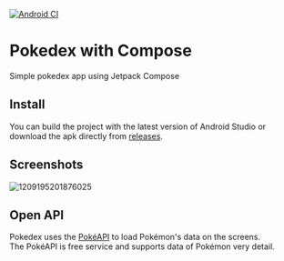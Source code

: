 [![Android CI](https://github.com/lkw1120/compose-pokedex/actions/workflows/android.yml/badge.svg)](https://github.com/lkw1120/compose-pokedex/actions/workflows/android.yml)

# Pokedex with Compose

Simple pokedex app using Jetpack Compose

## Install

You can build the project with the latest version of Android Studio or download the apk directly from [releases](https://github.com/lkw1120/compose-pokedex/releases).

## Screenshots

![1209195201876025](https://github.com/lkw1120/compose-pokedex/assets/15232122/b661b53a-6ca5-44cf-b037-3e384897e8f1)

## Open API

Pokedex uses the [PokéAPI](https://pokeapi.co/) to load Pokémon's data on the screens.   
The PokéAPI is free service and supports data of Pokémon very detail.


